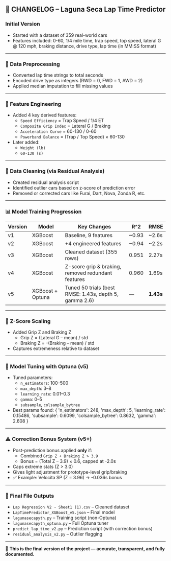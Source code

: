 ## 🧾 CHANGELOG – Laguna Seca Lap Time Predictor

### **Initial Version**

- Started with a dataset of 359 real-world cars
- Features included: 0-60, 1/4 mile time, trap speed, top speed, lateral G @ 120 mph, braking distance, drive type, lap time (in MM:SS format)

---

### **🔧 Data Preprocessing**

- Converted lap time strings to total seconds
- Encoded drive type as integers (RWD = 0, FWD = 1, AWD = 2)
- Applied median imputation to fill missing values

---

### **🧠 Feature Engineering**

- Added 4 key derived features:
  - `Speed Efficiency` = Trap Speed / 1/4 ET
  - `Composite Grip Index` = Lateral G / Braking
  - `Acceleration Curve` = 60-130 / 0-60
  - `Powerband Balance` = (Trap / Top Speed) × 60-130
- Later added:
  - `Weight (lb)`
  - `60-130 (s)`

---

### **🧼 Data Cleaning (via Residual Analysis)**

- Created residual analysis script
- Identified outlier cars based on z-score of prediction error
- Removed or corrected cars like Furai, Dart, Nova, Zonda R, etc.

---

### **📊 Model Training Progression**

| Version | Model            | Key Changes                                            | R^2    | RMSE      |
| ------- | ---------------- | ------------------------------------------------------ | ------ | --------- |
| v1      | XGBoost          | Baseline, 9 features                                   | ~0.93 | ~2.6s     |
| v2      | XGBoost          | +4 engineered features                                 | ~0.94 | ~2.2s     |
| v3      | XGBoost          | Cleaned dataset (355 rows)                             | 0.951  | 2.27s     |
| v4      | XGBoost          | Z-score grip & braking, removed redundant features     | 0.960  | 1.69s     |
| v5      | XGBoost + Optuna | Tuned 50 trials (best RMSE: 1.43s, depth 5, gamma 2.6) | —      | **1.43s** |

---

### **📐 Z-Score Scaling**

- Added Grip Z and Braking Z
  - Grip Z = (Lateral G – mean) / std
  - Braking Z = -(Braking – mean) / std
- Captures extremeness relative to dataset

---

### **🧪 Model Tuning with Optuna (v5)**

- Tuned parameters:
  - `n_estimators`: 100–500
  - `max_depth`: 3–8
  - `learning_rate`: 0.01–0.3
  - `gamma`: 0–5
  - `subsample`, `colsample_bytree`
- Best params found:
  {
    'n_estimators': 248,
    'max_depth': 5,
    'learning_rate': 0.15486,
    'subsample': 0.6099,
    'colsample_bytree': 0.8632,
    'gamma': 2.608
  }

---

### **⚠️ Correction Bonus System (v5+)**

- Post-prediction bonus applied **only** if:
  - Combined `Grip Z + Braking Z > 3.9`
  - Bonus = (Total Z – 3.9) × 0.6, capped at -2.0s
- Caps extreme stats (Z > 3.0)
- Gives light adjustment for prototype-level grip/braking
- ✅ Example: Velocita SP (Z = 3.96) → -0.036s bonus

---

### **📂 Final File Outputs**

- `Lap Regression V2 - Sheet1 (1).csv` – Cleaned dataset
- `LapTimePredictor_XGBoost_v5.json` – Final model
- `lagunasecapyth.py` – Training script (non-Optuna)
- `lagunasecapyth_optuna.py` – Full Optuna tuner
- `predict_lap_time_v2.py` – Prediction script (with correction bonus)
- `residual_analysis_v2.py` – Outlier flagging

---

🎉 **This is the final version of the project — accurate, transparent, and fully documented.**
